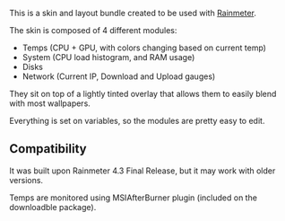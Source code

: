 This is a skin and layout bundle created to be used with [Rainmeter](https://www.rainmeter.net/).

The skin is composed of 4 different modules:
- Temps (CPU + GPU, with colors changing based on current temp)
- System (CPU load histogram, and RAM usage)
- Disks
- Network (Current IP, Download and Upload gauges)

They sit on top of a lightly tinted overlay that allows them to easily blend with most wallpapers.

Everything is set on variables, so the modules are pretty easy to edit.


## Compatibility 

It was built upon Rainmeter 4.3 Final Release, but it may work with older versions.

Temps are monitored using MSIAfterBurner plugin (included on the downloadble package).
